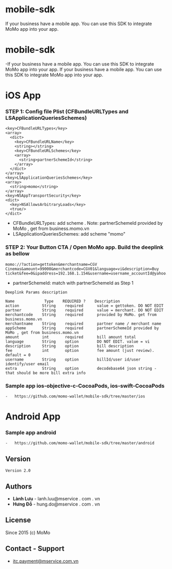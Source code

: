 # mobile-sdk
If your business have a mobile app. You can use this SDK to integrate MoMo app into your app.

# mobile-sdk
-If your business have a mobile app. You can use this SDK to integrate MoMo app into your app.
  If your business have a mobile app. You can use this SDK to integrate MoMo app into your app.
 
 # iOS App
 ### STEP 1: Config file Plist (CFBundleURLTypes and LSApplicationQueriesSchemes)
 
 ```
 <key>CFBundleURLTypes</key>
 <array>
   <dict>
     <key>CFBundleURLName</key>
     <string></string>
     <key>CFBundleURLSchemes</key>
     <array>
       <string>partnerSchemeId</string>
     </array>
   </dict>
 </array>
 <key>LSApplicationQueriesSchemes</key>
 <array>
   <string>momo</string>
 </array>
 <key>NSAppTransportSecurity</key>
 <dict>
   <key>NSAllowsArbitraryLoads</key>
   <true/>
 </dict>
 ```
- CFBundleURLTypes: add scheme <partnerSchemeId> . Note: partnerSchemeId provided by MoMo , get from business.momo.vn
 - LSApplicationQueriesSchemes: add scheme "momo"
 
 ### STEP 2: Your Button CTA / Open MoMo app. Build the deeplink as bellow
  ```
 momo://?action=gettoken&merchantname=CGV Cinemas&amount=99000&merchantcode=CGV01&language=vi&description=Buy ticket&fee=0&ipaddress=192.168.1.154&username=username_accountId@yahoo.com&sdkversion=2.0&appScheme=partnerSchemeId
```
- partnerSchemeId: match with partnerSchemeId as Step 1
```
Deeplink Params description

Name             Type    REQUIRED ?    Description
action          String    required      value = gettoken. DO NOT EDIT
partner         String    required      value = merchant. DO NOT EDIT
merchantcode    String    required      provided by MoMo. get from business.momo.vn
merchantname    String    required      partner name / merchant name
appScheme       String    required      partnerSchemeId provided by MoMo , get from business.momo.vn
amount          int       required      bill amount total
language        String    option        DO NOT EDIT. value = vi
description     String    option        bill description
fee             int       option        fee amount (just review). default = 0
username        String    option        billId/user id/user identify/user email
extra           String    option        decodebase64 json string - that should be more bill extra info
```

### Sample app ios-objective-c-CocoaPods, ios-swift-CocoaPods
    -   https://github.com/momo-wallet/mobile-sdk/tree/master/ios
 # Android App

### Sample app android
    -   https://github.com/momo-wallet/mobile-sdk/tree/master/android
 
 ## Version
 
 ```
 Version 2.0
 ```
 
 ## Authors
 
 * **Lành Lưu** - lanh.luu@mservice . com . vn
 * **Hưng Đỗ** - hung.do@mservice . com . vn
 
 
 ## License
 Since 2015 (c) MoMo
 
 ## Contact - Support
 * itc.payment@mservice.com.vn
 
 
